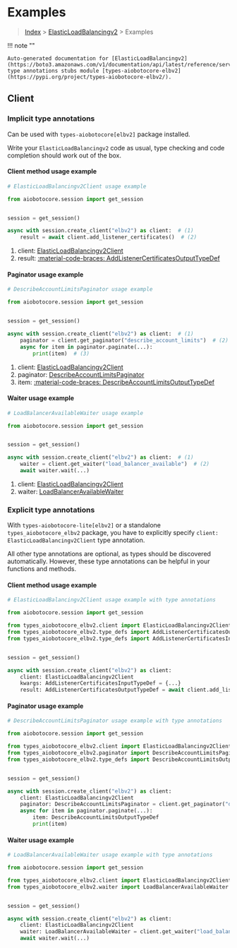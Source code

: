 # Examples

> [Index](../README.md) > [ElasticLoadBalancingv2](./README.md) > Examples

!!! note ""

    Auto-generated documentation for [ElasticLoadBalancingv2](https://boto3.amazonaws.com/v1/documentation/api/latest/reference/services/elbv2.html#elasticloadbalancingv2)
    type annotations stubs module [types-aiobotocore-elbv2](https://pypi.org/project/types-aiobotocore-elbv2/).

## Client

### Implicit type annotations

Can be used with `types-aiobotocore[elbv2]` package installed.

Write your `ElasticLoadBalancingv2` code as usual,
type checking and code completion should work out of the box.



#### Client method usage example

```python
# ElasticLoadBalancingv2Client usage example

from aiobotocore.session import get_session


session = get_session()

async with session.create_client("elbv2") as client:  # (1)
    result = await client.add_listener_certificates()  # (2)
```

1. client: [ElasticLoadBalancingv2Client](./client.md)
2. result: [:material-code-braces: AddListenerCertificatesOutputTypeDef](./type_defs.md#addlistenercertificatesoutputtypedef)



#### Paginator usage example

```python
# DescribeAccountLimitsPaginator usage example

from aiobotocore.session import get_session


session = get_session()

async with session.create_client("elbv2") as client:  # (1)
    paginator = client.get_paginator("describe_account_limits")  # (2)
    async for item in paginator.paginate(...):
        print(item)  # (3)
```

1. client: [ElasticLoadBalancingv2Client](./client.md)
2. paginator: [DescribeAccountLimitsPaginator](./paginators.md#describeaccountlimitspaginator)
3. item: [:material-code-braces: DescribeAccountLimitsOutputTypeDef](./type_defs.md#describeaccountlimitsoutputtypedef)



#### Waiter usage example

```python
# LoadBalancerAvailableWaiter usage example

from aiobotocore.session import get_session


session = get_session()

async with session.create_client("elbv2") as client:  # (1)
    waiter = client.get_waiter("load_balancer_available")  # (2)
    await waiter.wait(...)
```

1. client: [ElasticLoadBalancingv2Client](./client.md)
2. waiter: [LoadBalancerAvailableWaiter](./waiters.md#loadbalanceravailablewaiter)


### Explicit type annotations

With `types-aiobotocore-lite[elbv2]`
or a standalone `types_aiobotocore_elbv2` package, you have to explicitly specify
`client: ElasticLoadBalancingv2Client` type annotation.

All other type annotations are optional, as types should be discovered automatically.
However, these type annotations can be helpful in your functions and methods.


#### Client method usage example

```python
# ElasticLoadBalancingv2Client usage example with type annotations

from aiobotocore.session import get_session

from types_aiobotocore_elbv2.client import ElasticLoadBalancingv2Client
from types_aiobotocore_elbv2.type_defs import AddListenerCertificatesOutputTypeDef
from types_aiobotocore_elbv2.type_defs import AddListenerCertificatesInputTypeDef


session = get_session()

async with session.create_client("elbv2") as client:
    client: ElasticLoadBalancingv2Client
    kwargs: AddListenerCertificatesInputTypeDef = {...}
    result: AddListenerCertificatesOutputTypeDef = await client.add_listener_certificates(**kwargs)
```



#### Paginator usage example

```python
# DescribeAccountLimitsPaginator usage example with type annotations

from aiobotocore.session import get_session

from types_aiobotocore_elbv2.client import ElasticLoadBalancingv2Client
from types_aiobotocore_elbv2.paginator import DescribeAccountLimitsPaginator
from types_aiobotocore_elbv2.type_defs import DescribeAccountLimitsOutputTypeDef


session = get_session()

async with session.create_client("elbv2") as client:
    client: ElasticLoadBalancingv2Client
    paginator: DescribeAccountLimitsPaginator = client.get_paginator("describe_account_limits")
    async for item in paginator.paginate(...):
        item: DescribeAccountLimitsOutputTypeDef
        print(item)
```



#### Waiter usage example

```python
# LoadBalancerAvailableWaiter usage example with type annotations

from aiobotocore.session import get_session

from types_aiobotocore_elbv2.client import ElasticLoadBalancingv2Client
from types_aiobotocore_elbv2.waiter import LoadBalancerAvailableWaiter


session = get_session()

async with session.create_client("elbv2") as client:
    client: ElasticLoadBalancingv2Client
    waiter: LoadBalancerAvailableWaiter = client.get_waiter("load_balancer_available")
    await waiter.wait(...)
```
